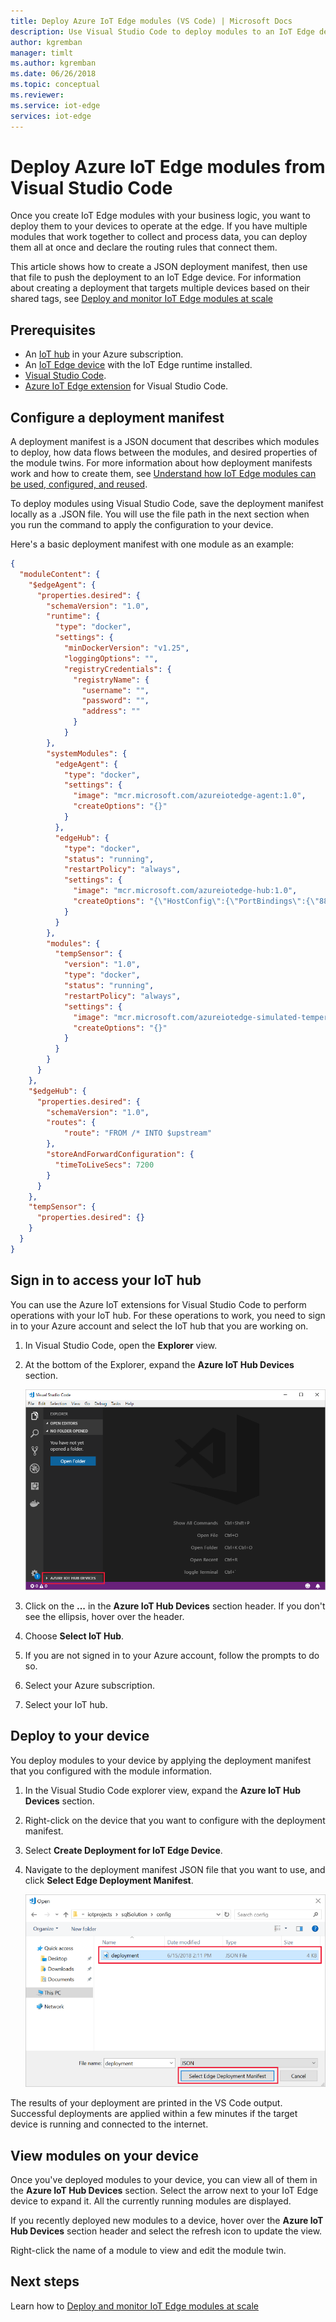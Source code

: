```yaml
---
title: Deploy Azure IoT Edge modules (VS Code) | Microsoft Docs 
description: Use Visual Studio Code to deploy modules to an IoT Edge device
author: kgremban
manager: timlt
ms.author: kgremban
ms.date: 06/26/2018
ms.topic: conceptual
ms.reviewer: 
ms.service: iot-edge
services: iot-edge
---
```


# Deploy Azure IoT Edge modules from Visual Studio Code

Once you create IoT Edge modules with your business logic, you want to deploy them to your devices to operate at the edge. If you have multiple modules that work together to collect and process data, you can deploy them all at once and declare the routing rules that connect them. 

This article shows how to create a JSON deployment manifest, then use that file to push the deployment to an IoT Edge device. For information about creating a deployment that targets multiple devices based on their shared tags, see [Deploy and monitor IoT Edge modules at scale](how-to-deploy-monitor.md)

## Prerequisites

* An [IoT hub](../iot-hub/iot-hub-create-through-portal.md) in your Azure subscription. 
* An [IoT Edge device](how-to-register-device-portal.md) with the IoT Edge runtime installed. 
* [Visual Studio Code](https://code.visualstudio.com/).
* [Azure IoT Edge extension](https://marketplace.visualstudio.com/items?itemName=vsciot-vscode.azure-iot-edge) for Visual Studio Code. 

## Configure a deployment manifest

A deployment manifest is a JSON document that describes which modules to deploy, how data flows between the modules, and desired properties of the module twins. For more information about how deployment manifests work and how to create them, see [Understand how IoT Edge modules can be used, configured, and reused](module-composition.md).

To deploy modules using Visual Studio Code, save the deployment manifest locally as a .JSON file. You will use the file path in the next section when you run the command to apply the configuration to your device.

Here's a basic deployment manifest with one module as an example:

   ```json
   {
     "moduleContent": {
       "$edgeAgent": {
         "properties.desired": {
           "schemaVersion": "1.0",
           "runtime": {
             "type": "docker",
             "settings": {
               "minDockerVersion": "v1.25",
               "loggingOptions": "",
               "registryCredentials": {
                 "registryName": {
                   "username": "",
                   "password": "",
                   "address": ""
                 }
               }
           },
           "systemModules": {
             "edgeAgent": {
               "type": "docker",
               "settings": {
                 "image": "mcr.microsoft.com/azureiotedge-agent:1.0",
                 "createOptions": "{}"
               }
             },
             "edgeHub": {
               "type": "docker",
               "status": "running",
               "restartPolicy": "always",
               "settings": {
                 "image": "mcr.microsoft.com/azureiotedge-hub:1.0",
                 "createOptions": "{\"HostConfig\":{\"PortBindings\":{\"8883/tcp\":[{\"HostPort\":\"8883\"}],\"443/tcp\":[{\"HostPort\":\"443\"}]}}}"
               }
             }
           },
           "modules": {
             "tempSensor": {
               "version": "1.0",
               "type": "docker",
               "status": "running",
               "restartPolicy": "always",
               "settings": {
                 "image": "mcr.microsoft.com/azureiotedge-simulated-temperature-sensor:1.0",
                 "createOptions": "{}"
               }
             }
           }
         }
       },
       "$edgeHub": {
         "properties.desired": {
           "schemaVersion": "1.0",
           "routes": {
               "route": "FROM /* INTO $upstream"
           },
           "storeAndForwardConfiguration": {
             "timeToLiveSecs": 7200
           }
         }
       },
       "tempSensor": {
         "properties.desired": {}
       }
     }
   }
   ```

## Sign in to access your IoT hub

You can use the Azure IoT extensions for Visual Studio Code to perform operations with your IoT hub. For these operations to work, you need to sign in to your Azure account and select the IoT hub that you are working on.

1. In Visual Studio Code, open the **Explorer** view.

2. At the bottom of the Explorer, expand the **Azure IoT Hub Devices** section. 

   ![Expand Azure IoT Hub Devices](./media/how-to-deploy-modules-vscode/azure-iot-hub-devices.png)

3. Click on the **...** in the **Azure IoT Hub Devices** section header. If you don't see the ellipsis, hover over the header. 

4. Choose **Select IoT Hub**.

5. If you are not signed in to your Azure account, follow the prompts to do so. 

6. Select your Azure subscription. 

7. Select your IoT hub. 


## Deploy to your device

You deploy modules to your device by applying the deployment manifest that you configured with the module information. 

1. In the Visual Studio Code explorer view, expand the **Azure IoT Hub Devices** section. 

2. Right-click on the device that you want to configure with the deployment manifest. 

3. Select **Create Deployment for IoT Edge Device**. 

4. Navigate to the deployment manifest JSON file that you want to use, and click **Select Edge Deployment Manifest**. 

   ![Select Edge Deployment Manifest](./media/how-to-deploy-modules-vscode/select-deployment-manifest.png)


The results of your deployment are printed in the VS Code output. Successful deployments are applied within a few minutes if the target device is running and connected to the internet. 

## View modules on your device

Once you've deployed modules to your device, you can view all of them in the **Azure IoT Hub Devices** section. Select the arrow next to your IoT Edge device to expand it. All the currently running modules are displayed. 

If you recently deployed new modules to a device, hover over the **Azure IoT Hub Devices** section header and select the refresh icon to update the view. 

Right-click the name of a module to view and edit the module twin. 

## Next steps

Learn how to [Deploy and monitor IoT Edge modules at scale](how-to-deploy-monitor.md)